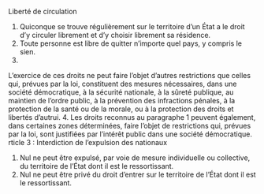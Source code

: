 Liberté de circulation
1. Quiconque se trouve régulièrement sur le territoire d’un État a
le droit d’y circuler librement et d’y choisir librement sa résidence.
2. Toute personne est libre de quitter n’importe quel pays, y
compris le sien.
3.
L’exercice de ces droits ne peut faire l’objet d’autres
restrictions que celles qui, prévues par la loi, constituent des
mesures nécessaires, dans une société démocratique, à la sécurité
nationale, à la sûreté publique, au maintien de l’ordre public, à la
prévention des infractions pénales, à la protection de la santé ou
de la morale, ou à la protection des droits et libertés d’autrui.
4.
Les droits reconnus au paragraphe 1 peuvent également,
dans certaines zones déterminées, faire l’objet de restrictions
qui, prévues par la loi, sont justifiées par l’intérêt public dans une
société démocratique.
rticle 3 : Interdiction de l’expulsion des nationaux
1. Nul ne peut être expulsé, par voie de mesure individuelle ou
collective, du territoire de l’État dont il est le ressortissant.
2. Nul ne peut être privé du droit d’entrer sur le territoire de
l’État dont il est le ressortissant.
